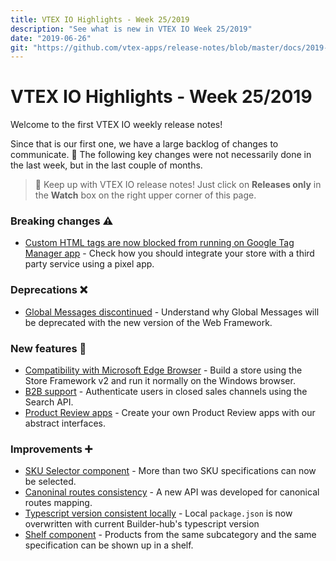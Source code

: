 ```yaml
---
title: VTEX IO Highlights - Week 25/2019
description: "See what is new in VTEX IO Week 25/2019"
date: "2019-06-26"
git: "https://github.com/vtex-apps/release-notes/blob/master/docs/2019-week-25/README.md"
---
```


# VTEX IO Highlights - Week 25/2019

Welcome to the first VTEX IO weekly release notes!

Since that is our first one, we have a large backlog of changes to communicate. 🚀
The following key changes were not necessarily done in the last week, but in the last couple of months.

> 🔔 Keep up with VTEX IO release notes! Just click on <strong>Releases only</strong> in the <strong>Watch</strong> box on the right upper corner of this page.

### Breaking changes ⚠️

- [Custom HTML tags are now blocked from running on Google Tag Manager app](custom-html-tags-are-now-blocked-from-running-on-google-tag-manager-app.md) - Check how you should integrate your store with a third party service using a pixel app.

### Deprecations ❌

- [Global Messages discontinued](global-messages-discontinued.md) - Understand why Global Messages will be deprecated with the new version of the Web Framework.

### New features 🚀

- [Compatibility with Microsoft Edge Browser](compatibility-with-microsoft-edge-browser.md) - Build a store using the Store Framework v2 and run it normally on the Windows browser.
- [B2B support](B2B-support.md) - Authenticate users in closed sales channels using the Search API.
- [Product Review apps](product-review-apps.md) - Create your own Product Review apps with our abstract interfaces.

### Improvements ➕

- [SKU Selector component](sku-selector-component.md) - More than two SKU specifications can now be selected.
- [Canoninal routes consistency](canonical-routes-consistency.md) - A new API was developed for canonical routes mapping.
- [Typescript version consistent locally](typescript-versions-consistent-locally.md) - Local `package.json` is now overwritten with current Builder-hub's typescript version
- [Shelf component](shelf-component.md) - Products from the same subcategory and the same specification can be shown up in a shelf.

